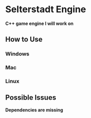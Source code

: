 # Selterstadt Engine
**C++ game engine I will work on**

## How to Use
### Windows

### Mac

### Linux 

## Possible Issues

**Dependencies are missing**

